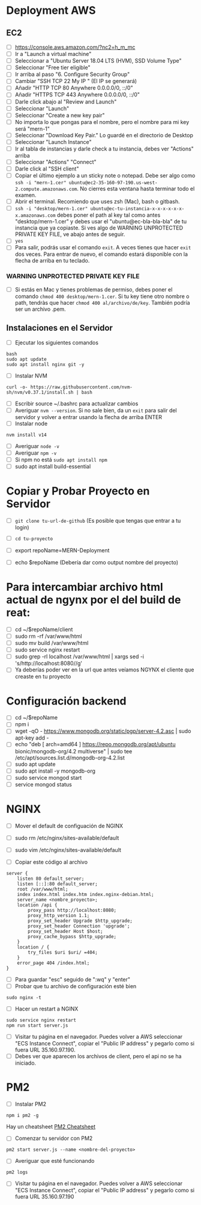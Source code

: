 # Deployment AWS

## EC2

-   [ ] https://console.aws.amazon.com/?nc2=h_m_mc
-   [ ] Ir a "Launch a virtual machine"
-   [ ] Seleccionar a "Ubuntu Server 18.04 LTS (HVM), SSD Volume Type"
-   [ ] Seleccionar "Free tier eligible"
-   [ ] Ir arriba al paso "6. Configure Security Group"
-   [ ] Cambiar "SSH TCP 22 My IP " (El IP se generará)
-   [ ] Añadir "HTTP TCP 80 Anywhere 0.0.0.0/0, ::/0"
-   [ ] Añadir "HTTPS TCP 443 Anywhere 0.0.0.0/0, ::/0"
-   [ ] Darle click abajo al "Review and Launch"
-   [ ] Seleccionar "Launch"
-   [ ] Seleccionar "Create a new key pair"
-   [ ] No importa lo que pongas para el nombre, pero el nombre para mi key será "mern-1"
-   [ ] Seleccionar "Download Key Pair." Lo guardé en el directorio de Desktop
-   [ ] Seleccionar "Launch Instance"
-   [ ] Ir al tabla de instancias y darle check a tu instancia, debes ver "Actions" arriba
-   [ ] Seleccionar "Actions" "Connect"
-   [ ] Darle click al "SSH client"
-   [ ] Copiar el último ejemplo a un sticky note o notepad. Debe ser algo como `ssh -i "mern-1.cer" ubuntu@ec2-35-160-97-190.us-west-2.compute.amazonaws.com`. No cierres esta ventana hasta terminar todo el examen.
-   [ ] Abrir el terminal. Recomiendo que uses zsh (Mac), bash o gitbash.
-   [ ] `ssh -i "desktop/mern-1.cer" ubuntu@ec-tu-instancia-x-x-x-x-x-x-x.amazonaws.com` debes poner el path al key tal como antes "desktop/mern-1.cer" y debes usar el "ubuntu@ec-bla-bla-bla" de tu instancia que ya copiaste. Si ves algo de WARNING UNPROTECTED PRIVATE KEY FILE, ve abajo antes de seguir.
-   [ ] `yes`
-   [ ] Para salir, podrás usar el comando `exit`. A veces tienes que hacer `exit` dos veces. Para entrar de nuevo, el comando estará disponible con la flecha de arriba en tu teclado.

### WARNING UNPROTECTED PRIVATE KEY FILE
- [ ] Si estás en Mac y tienes problemas de permiso, debes poner el comando `chmod 400 desktop/mern-1.cer`. Si tu key tiene otro nombre o path, tendràs que hacer `chmod 400 al/archivo/de/key`. También podría ser un archivo .pem.

## Instalaciones en el Servidor

-   [ ] Ejecutar los siguientes comandos

```
bash
sudo apt update
sudo apt install nginx git -y
```

-   [ ] Instalar NVM

```
curl -o- https://raw.githubusercontent.com/nvm-sh/nvm/v0.37.1/install.sh | bash
```
-   [ ] Escribir source ~/.bashrc para actualizar cambios
-   [ ] Averiguar `nvm --version`. Si no sale bien, da un `exit` para salir del servidor y volver a entrar usando la flecha de arriba ENTER
-   [ ] Instalar node

```
nvm install v14
```
-   [ ] Averiguar `node -v`
-   [ ] Averiguar `npm -v`
-   [ ] Si npm no está `sudo apt install npm`
-   [ ] sudo apt install build-essential

# Copiar y Probar Proyecto en Servidor

-   [ ] `git clone tu-url-de-github` (Es posible que tengas que entrar a tu login)
-   [ ] `cd tu-proyecto`
-   [ ] export repoName=MERN-Deployment
-   [ ] echo $repoName (Debería dar como output nombre del proyecto)


# Para intercambiar archivo html actual de ngynx por el del build de reat:

-   [ ] cd ~/$repoName/client
-   [ ] sudo rm -rf /var/www/html
-   [ ] sudo mv build /var/www/html
-   [ ] sudo service nginx restart
-   [ ] sudo grep -rl localhost /var/www/html | xargs sed -i 's/http:\/\/localhost:8080//g'
-   [ ] Ya deberías poder ver en la url que antes veíamos NGYNX el cliente que creaste en tu proyecto

# Configuración backend

-   [ ] cd ~/$repoName
-   [ ] npm i
-   [ ] wget -qO - https://www.mongodb.org/static/pgp/server-4.2.asc | sudo apt-key add -
-   [ ] echo "deb [ arch=amd64 ] https://repo.mongodb.org/apt/ubuntu bionic/mongodb-org/4.2 multiverse" | sudo tee /etc/apt/sources.list.d/mongodb-org-4.2.list
-   [ ] sudo apt update
-   [ ] sudo apt install -y mongodb-org
-   [ ] sudo service mongod start
-   [ ] service mongod status
 
# NGINX

-   [ ] Mover el default de configuación de NGINX
-   [ ] sudo rm /etc/nginx/sites-available/default
-   [ ] sudo vim /etc/nginx/sites-available/default



-   [ ] Copiar este código al archivo

```
server {
    listen 80 default_server;
    listen [::]:80 default_server;
    root /var/www/html;
    index index.html index.htm index.nginx-debian.html;
    server_name <nombre_proyecto>;
    location /api {
        proxy_pass http://localhost:8080;
        proxy_http_version 1.1;
        proxy_set_header Upgrade $http_upgrade;
        proxy_set_header Connection 'upgrade';
        proxy_set_header Host $host;
        proxy_cache_bypass $http_upgrade;
    }
    location / {
        try_files $uri $uri/ =404;
    }
    error_page 404 /index.html;
}
```

-   [ ] Para guardar "esc" seguido de ":wq" y "enter"
-   [ ] Probar que tu archivo de configuración esté bien

```
sudo nginx -t
```

-   [ ] Hacer un restart a NGINX

```
sudo service nginx restart
npm run start server.js
```

-   [ ] Visitar tu página en el navegador. Puedes volver a AWS seleccionar "ECS Instance Connect", copiar el "Public IP address" y pegarlo como si fuera URL 35.160.97.190.
-   [ ] Debes ver que aparecen los archivos de client, pero el api no se ha iniciado.

# PM2

-   [ ] Instalar PM2

```
npm i pm2 -g
```

Hay un cheatsheet [PM2 Cheatsheet](https://devhints.io/pm2)

-   [ ] Comenzar tu servidor con PM2

```
pm2 start server.js --name <nombre-del-proyecto>
```

-   [ ] Averiguar que esté funcionando

```
pm2 logs
```

-   [ ] Visitar tu página en el navegador. Puedes volver a AWS seleccionar "ECS Instance Connect", copiar el "Public IP address" y pegarlo como si fuera URL 35.160.97.190
